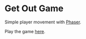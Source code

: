 # Get Out Game
Simple player movement with [Phaser](http://phaser.io/).

Play the game [here](http://andredarcie.com/get-out-game/).
